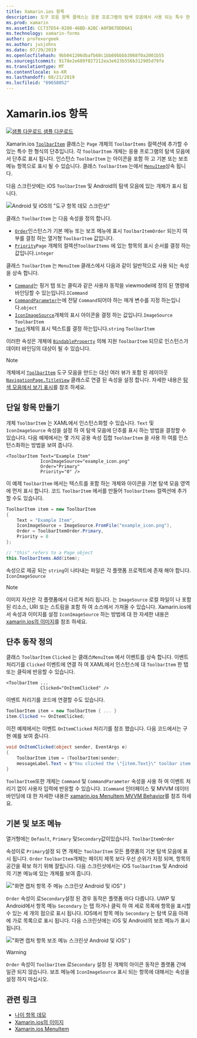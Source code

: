 ```yaml
---
title: Xamarin.ios 항목
description: 도구 모음 항목 클래스는 응용 프로그램의 탐색 모음에서 사용 되는 특수 한 형식의 단추입니다.
ms.prod: xamarin
ms.assetId: CC737D54-0280-46BD-A2BC-A0FB67DDD6A1
ms.technology: xamarin-forms
author: profexorgeek
ms.author: jusjohns
ms.date: 07/29/2019
ms.openlocfilehash: 9bb041206dbafb68c1bb60bbbb3068f0a2001b55
ms.sourcegitcommit: 9178e2e689f027212ea3e623b556b312985d79fe
ms.translationtype: MT
ms.contentlocale: ko-KR
ms.lasthandoff: 08/21/2019
ms.locfileid: "69658052"
---
```

# <a name="xamarinforms-toolbaritem"></a>Xamarin.ios 항목

[![샘플 다운로드](~/media/shared/download.png) 샘플 다운로드](https://docs.microsoft.com/en-us/samples/xamarin/xamarin-forms-samples/userinterface-toolbaritem/)

Xamarin.ios [`ToolbarItem`](xref:Xamarin.Forms.ToolbarItem) 클래스는 `Page` 개체의 `ToolbarItems` 컬렉션에 추가할 수 있는 특수 한 형식의 단추입니다. 각 `ToolbarItem` 개체는 응용 프로그램의 탐색 모음에서 단추로 표시 됩니다. 인스턴스 `ToolbarItem` 는 아이콘을 포함 하 고 기본 또는 보조 메뉴 항목으로 표시 될 수 있습니다. 클래스 `ToolbarItem` 는에서 [`MenuItem`](xref:Xamarin.Forms.MenuItem)상속 됩니다.

다음 스크린샷에는 iOS `ToolbarItem` 및 Android의 탐색 모음에 있는 개체가 표시 됩니다.

![Android 및 iOS의 "도구 항목 데모 스크린샷"](toolbaritem-images/toolbaritem-device-screenshot.png "Android 및 iOS의 도구 모음의 항목 데모 스크린샷")

클래스 `ToolbarItem` 는 다음 속성을 정의 합니다.

* [`Order`](xref:Xamarin.Forms.ToolbarItem.Order)인스턴스가 기본 메뉴 또는 보조 메뉴에 표시 `ToolbarItemOrder` 되는지 여부를 결정 하는 열거형 `ToolbarItem` 값입니다.
* [`Priority`](xref:Xamarin.Forms.ToolbarItem.Priority)`Page` 개체의 컬렉션`ToolbarItems` 에 있는 항목의 표시 순서를 결정 하는 값입니다.`integer`

클래스 `ToolbarItem` 는 `MenuItem` 클래스에서 다음과 같이 일반적으로 사용 되는 속성을 상속 합니다.

* [`Command`](xref:Xamarin.Forms.MenuItem.Command)는 핑거 탭 또는 클릭과 같은 사용자 동작을 viewmodel에 정의 된 명령에 바인딩할 수 있는입니다.`ICommand`
* [`CommandParameter`](xref:Xamarin.Forms.MenuItem.CommandParameter)는에 전달 `Command`되어야 하는 매개 변수를 지정 하는입니다.`object`
* [`IconImageSource`](xref:Xamarin.Forms.MenuItem.IconImageSource)개체의 표시 아이콘을 결정 하는 값입니다.`ImageSource` `ToolbarItem`
* [`Text`](xref:Xamarin.Forms.MenuItem.Text)개체의 표시 텍스트를 결정 하는입니다.`string` `ToolbarItem`

이러한 속성은 개체에 [`BindableProperty`](xref:Xamarin.Forms.BindableProperty) 의해 지원 `ToolbarItem` 되므로 인스턴스가 데이터 바인딩의 대상이 될 수 있습니다.

> [!NOTE]
> 개체에서 [`ToolbarItem`](xref:Xamarin.Forms.ToolbarItem) 도구 모음을 만드는 대신 여러 뷰가 포함 된 레이아웃 [`NavigationPage.TitleView`](xref:Xamarin.Forms.NavigationPage.TitleViewProperty) 클래스로 연결 된 속성을 설정 합니다. 자세한 내용은 [탐색 모음에서 보기 표시](~/xamarin-forms/app-fundamentals/navigation/hierarchical.md#displaying-views-in-the-navigation-bar)를 참조 하세요.

## <a name="create-a-toolbaritem"></a>단일 항목 만들기

개체 `ToolbarItem` 는 XAML에서 인스턴스화할 수 있습니다. `Text` 및`IconImageSource` 속성을 설정 하 여 탐색 모음에 단추를 표시 하는 방법을 결정할 수 있습니다. 다음 예제에서는 몇 가지 공용 속성 집합 `ToolbarItem` 을 사용 하 여를 인스턴스화하는 방법을 보여 줍니다.

```xaml
<ToolbarItem Text="Example Item"
             IconImageSource="example_icon.png"
             Order="Primary"
             Priority="0" />
```

이 예제 `ToolbarItem` 에서는 텍스트를 포함 하는 개체와 아이콘을 기본 탐색 모음 영역에 먼저 표시 합니다. 코드 `ToolbarItem` 에서를 만들어 `ToolbarItems` 컬렉션에 추가할 수도 있습니다.

```csharp
ToolbarItem item = new ToolbarItem
{
    Text = "Example Item",
    IconImageSource = ImageSource.FromFile("example_icon.png"),
    Order = ToolbarItemOrder.Primary,
    Priority = 0
};

// "this" refers to a Page object
this.ToolbarItems.Add(item);
```

속성으로 제공 되는 `string`이 나타내는 파일은 각 플랫폼 프로젝트에 존재 해야 합니다. `IconImageSource`

> [!NOTE]
> 이미지 자산은 각 플랫폼에서 다르게 처리 됩니다. 는 `ImageSource` 로컬 파일이 나 포함 된 리소스, URI 또는 스트림을 포함 하 여 소스에서 가져올 수 있습니다. Xamarin.ios에서 속성과 이미지를 설정 `IconImageSource` 하는 방법에 대 한 자세한 내용은 [xamarin.ios의 이미지](~/xamarin-forms/user-interface/images.md)를 참조 하세요.

## <a name="define-button-behavior"></a>단추 동작 정의

클래스 `ToolbarItem` `Clicked` 는 클래스`MenuItem` 에서 이벤트를 상속 합니다. 이벤트 처리기를 `Clicked` 이벤트에 연결 하 여 XAML에서 인스턴스에 대 `ToolbarItem` 한 탭 또는 클릭에 반응할 수 있습니다.

```xaml
<ToolbarItem ...
             Clicked="OnItemClicked" />
```

이벤트 처리기를 코드에 연결할 수도 있습니다.

```csharp
ToolbarItem item = new ToolbarItem { ... }
item.Clicked += OnItemClicked;
```

이전 예제에서는 이벤트 `OnItemClicked` 처리기를 참조 했습니다. 다음 코드에서는 구현 예를 보여 줍니다.

```csharp
void OnItemClicked(object sender, EventArgs e)
{
    ToolbarItem item = (ToolbarItem)sender;
    messageLabel.Text = $"You clicked the \"{item.Text}\" toolbar item.";
}
```

`ToolbarItem`또한 개체는 `Command` 및 `CommandParameter` 속성을 사용 하 여 이벤트 처리기 없이 사용자 입력에 반응할 수 있습니다. `ICommand` 인터페이스 및 MVVM 데이터 바인딩에 대 한 자세한 내용은 [xamarin.ios MenuItem MVVM Behavior](~/xamarin-forms/user-interface/menuitem.md#define-menuitem-behavior-with-mvvm)를 참조 하세요.

## <a name="primary-and-secondary-menus"></a>기본 및 보조 메뉴

열거형에는 `Default`, `Primary` 및`Secondary`값이있습니다. `ToolbarItemOrder`

속성이로 `Primary`설정 되 면 개체는 `ToolbarItem` 모든 플랫폼의 기본 탐색 모음에 표시 됩니다. `Order` `ToolbarItem`개체는 페이지 제목 보다 우선 순위가 지정 되며, 항목의 공간을 확보 하기 위해 잘립니다. 다음 스크린샷에서는 iOS `ToolbarItem` 및 Android의 기본 메뉴에 있는 개체를 보여 줍니다.

!["화면 캡처 항목 주 메뉴 스크린샷 Android 및 iOS"](toolbaritem-images/toolbaritem-primary-menu.png "도구 모음의 항목 기본 메뉴 스크린샷 (Android 및 iOS") )

`Order` 속성이 로`Secondary`설정 된 경우 동작은 플랫폼 마다 다릅니다. UWP 및 Android에서 항목 메뉴 `Secondary` 는 탭 하거나 클릭 하 여 세로 목록에 항목을 표시할 수 있는 세 개의 점으로 표시 됩니다. IOS에서 항목 메뉴 `Secondary` 는 탐색 모음 아래에 가로 목록으로 표시 됩니다. 다음 스크린샷에는 iOS 및 Android의 보조 메뉴가 표시 됩니다.

!["화면 캡처 항목 보조 메뉴 스크린샷 Android 및 iOS"](toolbaritem-images/toolbaritem-secondary-menu.png "도구 모음의 항목 보조 메뉴 스크린샷 (Android 및 iOS") )

> [!WARNING]
> `Order` 속성이 `ToolbarItem` 로`Secondary` 설정 된 개체의 아이콘 동작은 플랫폼 간에 일관 되지 않습니다. 보조 메뉴에 `IconImageSource` 표시 되는 항목에 대해서는 속성을 설정 하지 마십시오.

## <a name="related-links"></a>관련 링크

* [나이 항목 데모](https://docs.microsoft.com/en-us/samples/xamarin/xamarin-forms-samples/userinterface-toolbaritem/)
* [Xamarin.ios의 이미지](~/xamarin-forms/user-interface/images.md)
* [Xamarin.ios MenuItem](~/xamarin-forms/user-interface/menuitem.md)